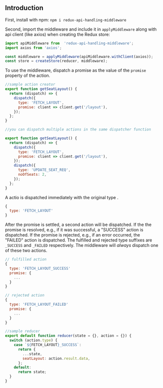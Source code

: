## Introduction

First, install with npm: `npm i redux-api-handling-middleware`

Second, import the middleware and include it in `applyMiddleware` along with api client (like axios) when creating the Redux store:

```js
import apiMiddleware from  'redux-api-handling-middleware';
import axios from 'axios';

const middleware = applyMiddleware(apiMiddleware.withClient(axios));
const store = createStore(reducer, middleware);
```

To use the middleware, dispatch a promise as the value of the `promise` property of the action.

```js
//sample action creator
export function getSeatLayout() {
  return (dispatch) => {
    dispatch({
      type: 'FETCH_LAYOUT',
      promise: client => client.get('/layout'),
    });
  };
}

//you can dispatch multiple actions in the same dispatcher function

export function getSeatLayout() {
  return (dispatch) => {
    dispatch({
      type: 'FETCH_LAYOUT',
      promise: client => client.get('/layout'),
    });
    dispatch({
      type: 'UPDATE_SEAT_REQ',
      noOfSeats: 2,
    });
  };
}
```

A actio is dispatched immediately with the original type .

```js
{
  type: 'FETCH_LAYOUT'
}
```

After the promise is settled, a second action will be dispatched. If the the promise is resolved, e.g., if it was successful, a "SUCCESS" action is dispatched. If the promise is rejected, e.g., if an error occurred, the "FAILED" action is dispatched. The fulfilled and rejected type suffixes are `_SUCCESS` and `_FAILED` respectively. The middleware will *always* dispatch one of these two actions.

```js
// fulfilled action
{
  type: 'FETCH_LAYOUT_SUCCESS'
  promise: {
    ...
  }
}

// rejected action
{
  type: 'FETCH_LAYOUT_FAILED'
  promise: {
    ...
  }
}
```

```js
//sample reducer
export default function reducer(state = {}, action = {}) {
  switch (action.type) {
    case `${FETCH_LAYOUT}_SUCCESS`:
      return {
        ...state,
        seatLayout: action.result.data,
      };
    default:
      return state;
  }
}

```
